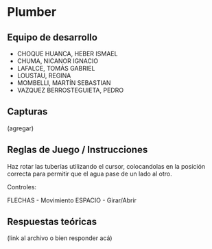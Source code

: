 # Plumber

## Equipo de desarrollo

- CHOQUE HUANCA, HEBER ISMAEL
- CHUMA, NICANOR IGNACIO
- LAFALCE, TOMÁS GABRIEL
- LOUSTAU, REGINA
- MOMBELLI, MARTÍN SEBASTIAN
- VAZQUEZ BERROSTEGUIETA, PEDRO

## Capturas

(agregar)

## Reglas de Juego / Instrucciones

Haz rotar las tuberías utilizando el cursor, colocandolas en la posición correcta para permitir que el agua pase de un lado al otro.

Controles:

FLECHAS - Movimiento
ESPACIO - Girar/Abrir

## Respuestas teóricas

(link al archivo o bien responder acá)
